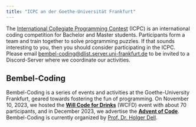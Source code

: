 ```yaml
---
title: "ICPC an der Goethe-Universität Frankfurt"
---
```


The [International Collegiate Programming Contest](https://icpc.global/) (ICPC) is an international coding competition for Bachelor and Master students.
Participants form a team and train together to solve programming puzzles.
If that sounds interesting to you, then you should consider participating in the ICPC.
Please email [bembel-coding@dlist.server.uni-frankfurt.de](mailto:bembel-coding@dlist.server.uni-frankfurt.de) to be invited to a Discord-Server where we coordinate our activities.

## Bembel-Coding

Bembel-Coding is a series of events and activities at the Goethe-University Frankfurt, geared towards fostering the fun of programming.
On November 10, 2023, we hosted the [**Will Code for Drinks**](/wcfd) (WCFD) event with about 70 participants, and in December 2023, we advertise the [**Advent of Code**](/aoc).
Bembel-Coding is currently organized by [Prof. Dr. Holger Dell](https://holgerdell.com).